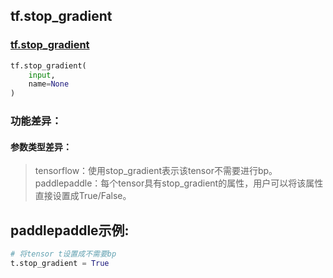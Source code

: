 
## tf.stop_gradient

### [tf.stop_gradient](https://www.tensorflow.org/api_docs/python/tf/stop_gradient)
``` python
tf.stop_gradient(
    input,
    name=None
)
```

### 功能差异：
#### 参数类型差异：
>  tensorflow：使用stop_gradient表示该tensor不需要进行bp。
>  paddlepaddle：每个tensor具有stop_gradient的属性，用户可以将该属性直接设置成True/False。

## paddlepaddle示例:
```python
# 将tensor t设置成不需要bp
t.stop_gradient = True
